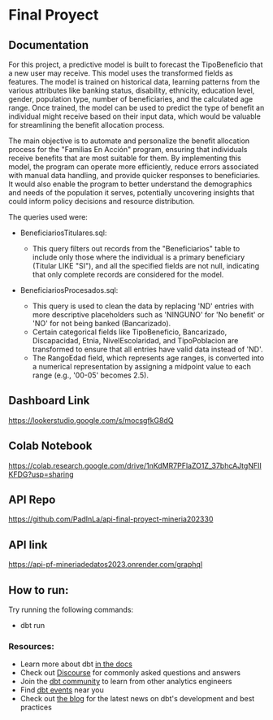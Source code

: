 # Final Proyect

## Documentation

For this project, a predictive model is built to forecast the TipoBeneficio that a new user may receive. This model uses the transformed fields as features. The model is trained on historical data, learning patterns from the various attributes like banking status, disability, ethnicity, education level, gender, population type, number of beneficiaries, and the calculated age range.
Once trained, the model can be used to predict the type of benefit an individual might receive based on their input data, which would be valuable for streamlining the benefit allocation process.

The main objective is to automate and personalize the benefit allocation process for the "Familias En Acción" program, ensuring that individuals receive benefits that are most suitable for them. By implementing this model, the program can operate more efficiently, reduce errors associated with manual data handling, and provide quicker responses to beneficiaries.
It would also enable the program to better understand the demographics and needs of the population it serves, potentially uncovering insights that could inform policy decisions and resource distribution.

The queries used were:

- BeneficiariosTitulares.sql:

  - This query filters out records from the "Beneficiarios" table to include only those where the individual is a primary beneficiary (Titular LIKE "SI"), and all the specified fields are not null, indicating that only complete records are considered for the model.

- BeneficiariosProcesados.sql:
  - This query is used to clean the data by replacing 'ND' entries with more descriptive placeholders such as 'NINGUNO' for 'No benefit' or 'NO' for not being banked (Bancarizado).
  - Certain categorical fields like TipoBeneficio, Bancarizado, Discapacidad, Etnia, NivelEscolaridad, and TipoPoblacion are transformed to ensure that all entries have valid data instead of 'ND'.
  - The RangoEdad field, which represents age ranges, is converted into a numerical representation by assigning a midpoint value to each range (e.g., '00-05' becomes 2.5).

## Dashboard Link

https://lookerstudio.google.com/s/mocsgfkG8dQ

## Colab Notebook

https://colab.research.google.com/drive/1nKdMR7PFlaZO1Z_37bhcAJtgNFIIKFDG?usp=sharing

## API Repo

https://github.com/PadInLa/api-final-proyect-mineria202330

## API link

https://api-pf-mineriadedatos2023.onrender.com/graphql

## How to run:

Try running the following commands:

- dbt run

### Resources:

- Learn more about dbt [in the docs](https://docs.getdbt.com/docs/introduction)
- Check out [Discourse](https://discourse.getdbt.com/) for commonly asked questions and answers
- Join the [dbt community](https://getdbt.com/community) to learn from other analytics engineers
- Find [dbt events](https://events.getdbt.com) near you
- Check out [the blog](https://blog.getdbt.com/) for the latest news on dbt's development and best practices
